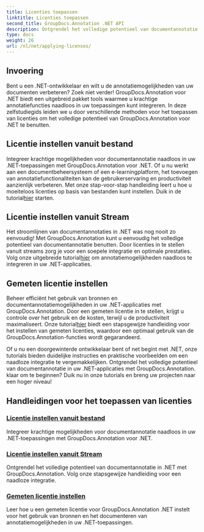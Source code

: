 ```yaml
---
title: Licenties toepassen
linktitle: Licenties toepassen
second_title: GroupDocs.Annotation .NET API
description: Ontgrendel het volledige potentieel van documentannotatie in .NET met GroupDocs.Annotation. Volg onze stapsgewijze tutorials voor een naadloze integratie.
type: docs
weight: 26
url: /nl/net/applying-licenses/
---
```

## Invoering

Bent u een .NET-ontwikkelaar en wilt u de annotatiemogelijkheden van uw documenten verbeteren? Zoek niet verder! GroupDocs.Annotation voor .NET biedt een uitgebreid pakket tools waarmee u krachtige annotatiefuncties naadloos in uw toepassingen kunt integreren. In deze zelfstudiegids leiden we u door verschillende methoden voor het toepassen van licenties om het volledige potentieel van GroupDocs.Annotation voor .NET te benutten.

## Licentie instellen vanuit bestand
Integreer krachtige mogelijkheden voor documentannotatie naadloos in uw .NET-toepassingen met GroupDocs.Annotation voor .NET. Of u nu werkt aan een documentbeheersysteem of een e-learningplatform, het toevoegen van annotatiefunctionaliteiten kan de gebruikerservaring en productiviteit aanzienlijk verbeteren. Met onze stap-voor-stap handleiding leert u hoe u moeiteloos licenties op basis van bestanden kunt instellen. Duik in de tutorial[hier](./set-license-from-file/) starten.

## Licentie instellen vanuit Stream
 Het stroomlijnen van documentannotaties in .NET was nog nooit zo eenvoudig! Met GroupDocs.Annotation kunt u eenvoudig het volledige potentieel van documentannotatie benutten. Door licenties in te stellen vanuit streams zorg je voor een soepele integratie en optimale prestaties. Volg onze uitgebreide tutorial[hier](./set-license-from-stream/) om annotatiemogelijkheden naadloos te integreren in uw .NET-applicaties.

## Gemeten licentie instellen
Beheer efficiënt het gebruik van bronnen en documentannotatiemogelijkheden in uw .NET-applicaties met GroupDocs.Annotation. Door een gemeten licentie in te stellen, krijgt u controle over het gebruik en de kosten, terwijl u de productiviteit maximaliseert. Onze tutorial[hier](./set-metered-license/) biedt een stapsgewijze handleiding voor het instellen van gemeten licenties, waardoor een optimaal gebruik van de GroupDocs.Annotation-functies wordt gegarandeerd.

Of u nu een doorgewinterde ontwikkelaar bent of net begint met .NET, onze tutorials bieden duidelijke instructies en praktische voorbeelden om een naadloze integratie te vergemakkelijken. Ontgrendel het volledige potentieel van documentannotatie in uw .NET-applicaties met GroupDocs.Annotation. klaar om te beginnen? Duik nu in onze tutorials en breng uw projecten naar een hoger niveau!

## Handleidingen voor het toepassen van licenties
### [Licentie instellen vanuit bestand](./set-license-from-file/)
Integreer krachtige mogelijkheden voor documentannotatie naadloos in uw .NET-toepassingen met GroupDocs.Annotation voor .NET.
### [Licentie instellen vanuit Stream](./set-license-from-stream/)
Ontgrendel het volledige potentieel van documentannotatie in .NET met GroupDocs.Annotation. Volg onze stapsgewijze handleiding voor een naadloze integratie.
### [Gemeten licentie instellen](./set-metered-license/)
Leer hoe u een gemeten licentie voor GroupDocs.Annotation .NET instelt voor het gebruik van bronnen en het documenteren van annotatiemogelijkheden in uw .NET-toepassingen.
